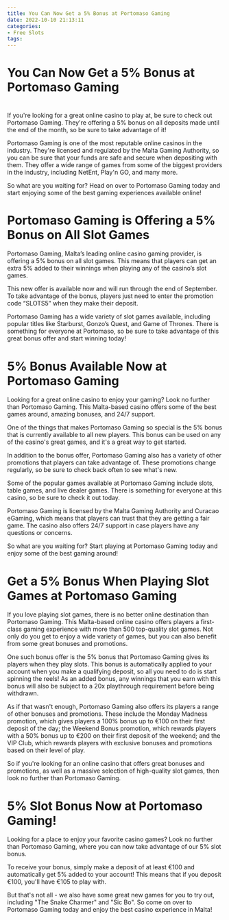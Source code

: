 ```yaml
---
title: You Can Now Get a 5% Bonus at Portomaso Gaming
date: 2022-10-10 21:13:11
categories:
- Free Slots
tags:
---
```



#  You Can Now Get a 5% Bonus at Portomaso Gaming

#

If you're looking for a great online casino to play at, be sure to check out Portomaso Gaming. They're offering a 5% bonus on all deposits made until the end of the month, so be sure to take advantage of it!

Portomaso Gaming is one of the most reputable online casinos in the industry. They're licensed and regulated by the Malta Gaming Authority, so you can be sure that your funds are safe and secure when depositing with them. They offer a wide range of games from some of the biggest providers in the industry, including NetEnt, Play'n GO, and many more.

So what are you waiting for? Head on over to Portomaso Gaming today and start enjoying some of the best gaming experiences available online!

#  Portomaso Gaming is Offering a 5% Bonus on All Slot Games

Portomaso Gaming, Malta’s leading online casino gaming provider, is offering a 5% bonus on all slot games. This means that players can get an extra 5% added to their winnings when playing any of the casino’s slot games.

This new offer is available now and will run through the end of September. To take advantage of the bonus, players just need to enter the promotion code “SLOTS5” when they make their deposit.

Portomaso Gaming has a wide variety of slot games available, including popular titles like Starburst, Gonzo’s Quest, and Game of Thrones. There is something for everyone at Portomaso, so be sure to take advantage of this great bonus offer and start winning today!

#  5% Bonus Available Now at Portomaso Gaming

Looking for a great online casino to enjoy your gaming? Look no further than Portomaso Gaming. This Malta-based casino offers some of the best games around, amazing bonuses, and 24/7 support.

One of the things that makes Portomaso Gaming so special is the 5% bonus that is currently available to all new players. This bonus can be used on any of the casino's great games, and it's a great way to get started.

In addition to the bonus offer, Portomaso Gaming also has a variety of other promotions that players can take advantage of. These promotions change regularly, so be sure to check back often to see what's new.

Some of the popular games available at Portomaso Gaming include slots, table games, and live dealer games. There is something for everyone at this casino, so be sure to check it out today.

Portomaso Gaming is licensed by the Malta Gaming Authority and Curacao eGaming, which means that players can trust that they are getting a fair game. The casino also offers 24/7 support in case players have any questions or concerns.

So what are you waiting for? Start playing at Portomaso Gaming today and enjoy some of the best gaming around!

#  Get a 5% Bonus When Playing Slot Games at Portomaso Gaming

If you love playing slot games, there is no better online destination than Portomaso Gaming. This Malta-based online casino offers players a first-class gaming experience with more than 500 top-quality slot games. Not only do you get to enjoy a wide variety of games, but you can also benefit from some great bonuses and promotions.

One such bonus offer is the 5% bonus that Portomaso Gaming gives its players when they play slots. This bonus is automatically applied to your account when you make a qualifying deposit, so all you need to do is start spinning the reels! As an added bonus, any winnings that you earn with this bonus will also be subject to a 20x playthrough requirement before being withdrawn.

As if that wasn't enough, Portomaso Gaming also offers its players a range of other bonuses and promotions. These include the Monday Madness promotion, which gives players a 100% bonus up to €100 on their first deposit of the day; the Weekend Bonus promotion, which rewards players with a 50% bonus up to €200 on their first deposit of the weekend; and the VIP Club, which rewards players with exclusive bonuses and promotions based on their level of play.

So if you're looking for an online casino that offers great bonuses and promotions, as well as a massive selection of high-quality slot games, then look no further than Portomaso Gaming.

#  5% Slot Bonus Now at Portomaso Gaming!

Looking for a place to enjoy your favorite casino games? Look no further than Portomaso Gaming, where you can now take advantage of our 5% slot bonus.

To receive your bonus, simply make a deposit of at least €100 and automatically get 5% added to your account! This means that if you deposit €100, you'll have €105 to play with.

But that's not all - we also have some great new games for you to try out, including "The Snake Charmer" and "Sic Bo". So come on over to Portomaso Gaming today and enjoy the best casino experience in Malta!